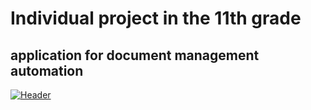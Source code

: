 # Individual project in the 11th grade

## application for document management automation

[![Header](https://github.com/flexyw1be/DentalProject/blob/master/data/readme.png)](https://github.com/flexyw1be/DentalProject/blob/master/data/readme.png)
